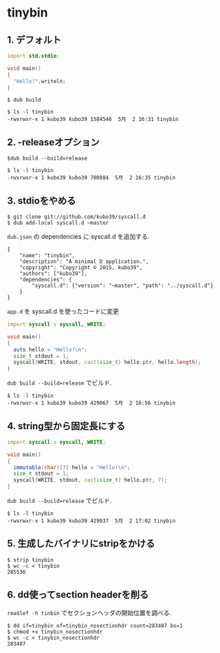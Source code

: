 # tinybin

## 1. デフォルト

```d
import std.stdio;

void main()
{
  "Hello!".writeln;
}
```

```
$ dub build
```

```
$ ls -l tinybin
-rwxrwxr-x 1 kubo39 kubo39 1584546  5月  2 16:31 tinybin
```


## 2. -releaseオプション

```
$dub build --build=release
```

```
$ ls -l tinybin
-rwxrwxr-x 1 kubo39 kubo39 700884  5月  2 16:35 tinybin
```

## 3. stdioをやめる

```
$ git clone git://github.com/kubo39/syscall.d
$ dub add-local syscall.d ~master
```

`dub.json` の dependencies に syscall.d を追加する.


```
{
	"name": "tinybin",
	"description": "A minimal D application.",
	"copyright": "Copyright © 2015, kubo39",
	"authors": ["kubo39"],
	"dependencies": {
        "syscall.d": {"version": "~master", "path": "../syscall.d"}
	}
}
```

`app.d` を syscall.d を使ったコードに変更

```d
import syscall : syscall, WRITE;

void main()
{
  auto hello = "Hello!\n";
  size_t stdout = 1;
  syscall(WRITE, stdout, cast(size_t) hello.ptr, hello.length);
}
```

`dub build --build=release` でビルド.

```
$ ls -l tinybin
-rwxrwxr-x 1 kubo39 kubo39 429067  5月  2 16:56 tinybin
```


## 4. string型から固定長にする

```d
import syscall : syscall, WRITE;

void main()
{
  immutable(char)[7] hello = "Hello!\n";
  size_t stdout = 1;
  syscall(WRITE, stdout, cast(size_t) hello.ptr, 7);
}
```

`dub build --build=release` でビルド.

```
$ ls -l tinybin
-rwxrwxr-x 1 kubo39 kubo39 429037  5月  2 17:02 tinybin
```

## 5. 生成したバイナリにstripをかける

```
$ strip tinybin
$ wc -c < tinybin
285536
```

## 6. dd使ってsection headerを削る

`readlef -h tinbin` でセクションヘッダの開始位置を調べる.

```
$ dd if=tinybin of=tinybin_nosectionhdr count=283487 bs=1
$ chmod +x tinybin_nosectionhdr
$ wc -c < tinybin_nosectionhdr
283487
```
